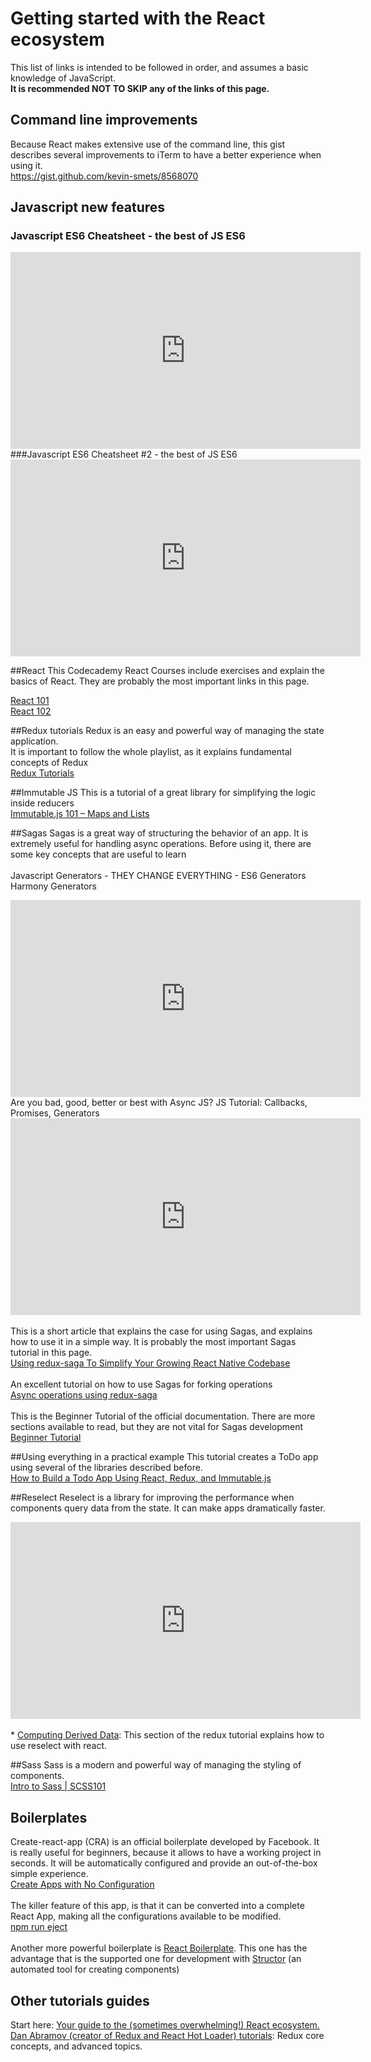 # Getting started with the React ecosystem

This list of links is intended to be followed in order, and assumes a basic knowledge of JavaScript.
<br/>
<b>It is recommended NOT TO SKIP any of the links of this page.</b>

## Command line improvements
Because React makes extensive use of the command line, this gist describes several improvements to iTerm to have a better experience when using it.
<br />
<a href='https://gist.github.com/kevin-smets/8568070'>https://gist.github.com/kevin-smets/8568070</a>

## Javascript new features
### Javascript ES6 Cheatsheet - the best of JS ES6
<iframe width="560" height="315" src="https://www.youtube.com/embed/AfWYO8t7ed4?ecver=1" frameborder="0" allowfullscreen></iframe>
###Javascript ES6 Cheatsheet #2 - the best of JS ES6
<iframe width="560" height="315" src="https://www.youtube.com/embed/LmL0Gh193M0?ecver=1" frameborder="0" allowfullscreen></iframe>

##React
This Codecademy React Courses include exercises and explain the basics of React.
They are probably the most important links in this page.

<a href='https://www.codecademy.com/learn/react-102'>React 101</a>
<br />
<a href='https://www.codecademy.com/learn/react-102'>React 102</a>

##Redux tutorials
Redux is an easy and powerful way of managing the state application.
<br />
It is important to follow the whole playlist, as it explains fundamental concepts of Redux
<br />
<a href='https://www.youtube.com/playlist?list=PLoYCgNOIyGADILc3iUJzygCqC8Tt3bRXt'>Redux Tutorials</a>

##Immutable JS
This is a tutorial of a great library for simplifying the logic inside reducers
<br />
<a href='http://thomastuts.com/blog/immutable-js-101-maps-lists.html'>Immutable.js 101 – Maps and Lists</a>

##Sagas
Sagas is a great way of structuring the behavior of an app. It is extremely useful for handling async operations.
Before using it, there are some key concepts that are useful to learn
<br />
<br />
Javascript Generators - THEY CHANGE EVERYTHING - ES6 Generators Harmony Generators
<br />
<iframe width="560" height="315" src="https://www.youtube.com/embed/QO07THdLWQo?ecver=1" frameborder="0" allowfullscreen></iframe>
<br/>
Are you bad, good, better or best with Async JS? JS Tutorial: Callbacks, Promises, Generators
<iframe width="560" height="315" src="https://www.youtube.com/embed/obaSQBBWZLk?ecver=1" frameborder="0" allowfullscreen></iframe>
<br/>
<br/>
This is a short article that explains the case for using Sagas, and explains how to use it in a simple way. It is probably the most important Sagas tutorial in this page.
<br/>
<a href='https://shift.infinite.red/using-redux-saga-to-simplify-your-growing-react-native-codebase-2b8036f650de#.o1kd288un'>Using redux-saga To Simplify Your Growing React Native Codebase</a>
<br/>
<br/>
An excellent tutorial on how to use Sagas for forking operations
<br/>
<a href='https://medium.freecodecamp.com/async-operations-using-redux-saga-2ba02ae077b3#.q9qeidfrs'>Async operations using redux-saga</a>
<br />
<br />
This is the Beginner Tutorial of the official documentation. There are more sections available to read, but they are not vital for Sagas development
<br/>
<a href='https://redux-saga.github.io/redux-saga/docs/introduction/BeginnerTutorial.html'>Beginner Tutorial</a>

##Using everything in a practical example
This tutorial creates a ToDo app using several of the libraries described before.
<br />
<a href='https://www.sitepoint.com/how-to-build-a-todo-app-using-react-redux-and-immutable-js/'>How to Build a Todo App Using React, Redux, and Immutable.js</a>

##Reselect
Reselect is a library for improving the performance when components query data from the state. It can make apps dramatically faster.
<br />
<iframe width="560" height="315" src="https://www.youtube.com/embed/XCQ0ZSr-a2o?ecver=1" frameborder="0" allowfullscreen></iframe>
<br />
<br />
* <a href='http://redux.js.org/docs/recipes/ComputingDerivedData.html'>Computing Derived Data</a>: This section of the redux tutorial explains how to use reselect with react.


##Sass
Sass is a modern and powerful way of managing the styling of components.
<br />
<a href='https://codepen.io/sasstantrum/post/intro-to-sass'>Intro to Sass | SCSS101</a>

## Boilerplates
Create-react-app (CRA) is an official boilerplate developed by Facebook. It is really useful for beginners, because it allows to have a working project in seconds. It will be automatically configured and provide an out-of-the-box simple experience.
<br />
<a href='https://facebook.github.io/react/blog/2016/07/22/create-apps-with-no-configuration.html'>Create Apps with No Configuration</a>
<br />
<br />
The killer feature of this app, is that it can be converted into a complete React App, making all the configurations available to be modified.
<br />
<a href='https://github.com/facebookincubator/create-react-app/blob/master/packages/react-scripts/template/README.md#npm-run-eject'>npm run eject</a>
<br />
<br />
Another more powerful boilerplate is <a href='https://github.com/react-boilerplate/react-boilerplate'>React Boilerplate</a>. This one has the advantage that is the supported one for development with <a href='https://helmetrex.com/'>Structor</a> (an automated tool for creating components)
<br />

## Other tutorials guides
Start here: <a href='https://github.com/petehunt/react-howto'>Your guide to the (sometimes overwhelming!) React ecosystem.</a>
<br />
<a href='https://egghead.io/instructors/dan-abramov'>Dan Abramov (creator of Redux and React Hot Loader) tutorials</a>: Redux core concepts, and advanced topics.

